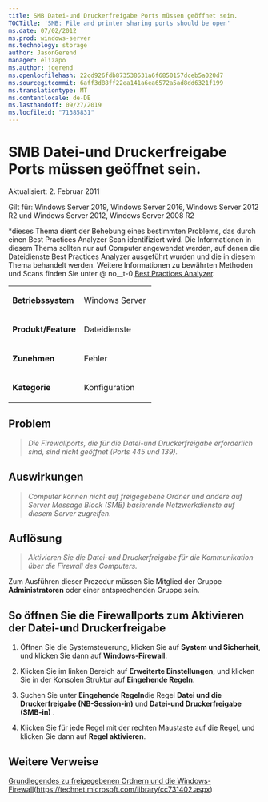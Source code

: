 ```yaml
---
title: SMB Datei-und Druckerfreigabe Ports müssen geöffnet sein.
TOCTitle: 'SMB: File and printer sharing ports should be open'
ms.date: 07/02/2012
ms.prod: windows-server
ms.technology: storage
author: JasonGerend
manager: elizapo
ms.author: jgerend
ms.openlocfilehash: 22cd926fdb873538631a6f6850157dceb5a020d7
ms.sourcegitcommit: 6aff3d88ff22ea141a6ea6572a5ad8dd6321f199
ms.translationtype: MT
ms.contentlocale: de-DE
ms.lasthandoff: 09/27/2019
ms.locfileid: "71385831"
---
```

# <a name="smb-file-and-printer-sharing-ports-should-be-open"></a>SMB Datei-und Druckerfreigabe Ports müssen geöffnet sein.


Aktualisiert: 2. Februar 2011

Gilt für: Windows Server 2019, Windows Server 2016, Windows Server 2012 R2 und Windows Server 2012, Windows Server 2008 R2

*dieses Thema dient der Behebung eines bestimmten Problems, das durch einen Best Practices Analyzer Scan identifiziert wird. Die Informationen in diesem Thema sollten nur auf Computer angewendet werden, auf denen die Dateidienste Best Practices Analyzer ausgeführt wurden und die in diesem Thema behandelt werden. Weitere Informationen zu bewährten Methoden und Scans finden Sie unter @ no__t-0 [Best Practices Analyzer](http://go.microsoft.com/fwlink/?linkid=122786%0d%0a).


<table>
<colgroup>
<col style="width: 50%" />
<col style="width: 50%" />
</colgroup>
<tbody>
<tr class="odd">
<td><p><strong>Betriebssystem</strong></p></td>
<td><p>Windows Server</p></td>
</tr>
<tr class="even">
<td><p><strong>Produkt/Feature</strong></p></td>
<td><p>Dateidienste</p></td>
</tr>
<tr class="odd">
<td><p><strong>Zunehmen</strong></p></td>
<td><p>Fehler</p></td>
</tr>
<tr class="even">
<td><p><strong>Kategorie</strong></p></td>
<td><p>Konfiguration</p></td>
</tr>
</tbody>
</table>

## <a name="issue"></a>Problem

> *Die Firewallports, die für die Datei-und Druckerfreigabe erforderlich sind, sind nicht geöffnet (Ports 445 und 139).*

## <a name="impact"></a>Auswirkungen

> *Computer können nicht auf freigegebene Ordner und andere auf Server Message Block (SMB) basierende Netzwerkdienste auf diesem Server zugreifen.*

## <a name="resolution"></a>Auflösung

> *Aktivieren Sie die Datei-und Druckerfreigabe für die Kommunikation über die Firewall des Computers.*

Zum Ausführen dieser Prozedur müssen Sie Mitglied der Gruppe **Administratoren** oder einer entsprechenden Gruppe sein.

## <a name="to-open-the-firewall-ports-to-enable-file-and-printer-sharing"></a>So öffnen Sie die Firewallports zum Aktivieren der Datei-und Druckerfreigabe

1.  Öffnen Sie die Systemsteuerung, klicken Sie auf **System und Sicherheit**, und klicken Sie dann auf **Windows-Firewall**.

2.  Klicken Sie im linken Bereich auf **Erweiterte Einstellungen**, und klicken Sie in der Konsolen Struktur auf **Eingehende Regeln**.

3.  Suchen Sie unter **Eingehende Regeln**die Regel **Datei und die Druckerfreigabe (NB-Session-in)** und **Datei-und Druckerfreigabe (SMB-in)** .

4.  Klicken Sie für jede Regel mit der rechten Maustaste auf die Regel, und klicken Sie dann auf **Regel aktivieren**.

## <a name="additional-references"></a>Weitere Verweise

[Grundlegendes zu freigegebenen Ordnern und die Windows-Firewall](https://technet.microsoft.com/library/cc731402.aspx)(https://technet.microsoft.com/library/cc731402.aspx)

